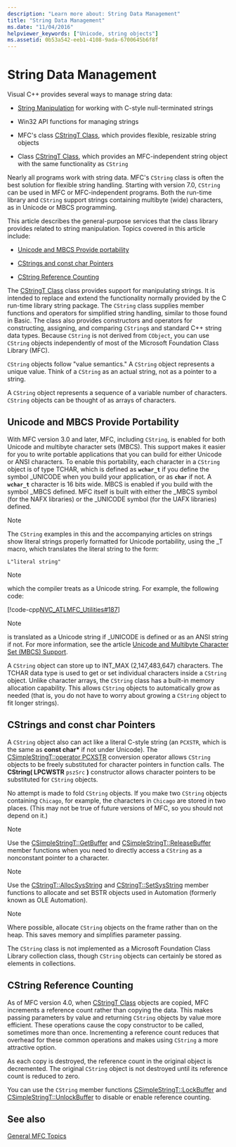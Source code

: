 ```yaml
---
description: "Learn more about: String Data Management"
title: "String Data Management"
ms.date: "11/04/2016"
helpviewer_keywords: ["Unicode, string objects"]
ms.assetid: 0b53a542-eeb1-4108-9ada-6700645b6f8f
---
```

# String Data Management

Visual C++ provides several ways to manage string data:

- [String Manipulation](../c-runtime-library/string-manipulation-crt.md) for working with C-style null-terminated strings

- Win32 API functions for managing strings

- MFC's class [CStringT Class](../atl-mfc-shared/reference/cstringt-class.md), which provides flexible, resizable string objects

- Class [CStringT Class](../atl-mfc-shared/reference/cstringt-class.md), which provides an MFC-independent string object with the same functionality as `CString`

Nearly all programs work with string data. MFC's `CString` class is often the best solution for flexible string handling. Starting with version 7.0, `CString` can be used in MFC or MFC-independent programs. Both the run-time library and `CString` support strings containing multibyte (wide) characters, as in Unicode or MBCS programming.

This article describes the general-purpose services that the class library provides related to string manipulation. Topics covered in this article include:

- [Unicode and MBCS Provide portability](#_core_unicode_and_mbcs_provide_portability)

- [CStrings and const char Pointers](#_core_cstrings_and_const_char_pointers)

- [CString Reference Counting](#_core_cstring_reference_counting)

The [CStringT Class](../atl-mfc-shared/reference/cstringt-class.md) class provides support for manipulating strings. It is intended to replace and extend the functionality normally provided by the C run-time library string package. The `CString` class supplies member functions and operators for simplified string handling, similar to those found in Basic. The class also provides constructors and operators for constructing, assigning, and comparing `CString`s and standard C++ string data types. Because `CString` is not derived from `CObject`, you can use `CString` objects independently of most of the Microsoft Foundation Class Library (MFC).

`CString` objects follow "value semantics." A `CString` object represents a unique value. Think of a `CString` as an actual string, not as a pointer to a string.

A `CString` object represents a sequence of a variable number of characters. `CString` objects can be thought of as arrays of characters.

## <a name="_core_unicode_and_mbcs_provide_portability"></a> Unicode and MBCS Provide Portability

With MFC version 3.0 and later, MFC, including `CString`, is enabled for both Unicode and multibyte character sets (MBCS). This support makes it easier for you to write portable applications that you can build for either Unicode or ANSI characters. To enable this portability, each character in a `CString` object is of type TCHAR, which is defined as **`wchar_t`** if you define the symbol _UNICODE when you build your application, or as **`char`** if not. A **`wchar_t`** character is 16 bits wide. MBCS is enabled if you build with the symbol _MBCS defined. MFC itself is built with either the _MBCS symbol (for the NAFX libraries) or the _UNICODE symbol (for the UAFX libraries) defined.

> [!NOTE]
> The `CString` examples in this and the accompanying articles on strings show literal strings properly formatted for Unicode portability, using the _T macro, which translates the literal string to the form:

`L"literal string"`

> [!NOTE]
> which the compiler treats as a Unicode string. For example, the following code:

[!code-cpp[NVC_ATLMFC_Utilities#187](../atl-mfc-shared/codesnippet/cpp/string-data-management_1.cpp)]

> [!NOTE]
> is translated as a Unicode string if _UNICODE is defined or as an ANSI string if not. For more information, see the article [Unicode and Multibyte Character Set (MBCS) Support](../atl-mfc-shared/unicode-and-multibyte-character-set-mbcs-support.md).

A `CString` object can store up to INT_MAX (2,147,483,647) characters. The TCHAR data type is used to get or set individual characters inside a `CString` object. Unlike character arrays, the `CString` class has a built-in memory allocation capability. This allows `CString` objects to automatically grow as needed (that is, you do not have to worry about growing a `CString` object to fit longer strings).

## <a name="_core_cstrings_and_const_char_pointers"></a> CStrings and const char Pointers

A `CString` object also can act like a literal C-style string (an `PCXSTR`, which is the same as **const char**<strong>\*</strong> if not under Unicode). The [CSimpleStringT::operator PCXSTR](../atl-mfc-shared/reference/csimplestringt-class.md#operator_pcxstr) conversion operator allows `CString` objects to be freely substituted for character pointers in function calls. The **CString( LPCWSTR** `pszSrc` **)** constructor allows character pointers to be substituted for `CString` objects.

No attempt is made to fold `CString` objects. If you make two `CString` objects containing `Chicago`, for example, the characters in `Chicago` are stored in two places. (This may not be true of future versions of MFC, so you should not depend on it.)

> [!NOTE]
> Use the [CSimpleStringT::GetBuffer](../atl-mfc-shared/reference/csimplestringt-class.md#getbuffer) and [CSimpleStringT::ReleaseBuffer](../atl-mfc-shared/reference/csimplestringt-class.md#releasebuffer) member functions when you need to directly access a `CString` as a nonconstant pointer to a character.

> [!NOTE]
> Use the [CStringT::AllocSysString](../atl-mfc-shared/reference/cstringt-class.md#allocsysstring) and [CStringT::SetSysString](../atl-mfc-shared/reference/cstringt-class.md#setsysstring) member functions to allocate and set BSTR objects used in Automation (formerly known as OLE Automation).

> [!NOTE]
> Where possible, allocate `CString` objects on the frame rather than on the heap. This saves memory and simplifies parameter passing.

The `CString` class is not implemented as a Microsoft Foundation Class Library collection class, though `CString` objects can certainly be stored as elements in collections.

## <a name="_core_cstring_reference_counting"></a> CString Reference Counting

As of MFC version 4.0, when [CStringT Class](../atl-mfc-shared/reference/cstringt-class.md) objects are copied, MFC increments a reference count rather than copying the data. This makes passing parameters by value and returning `CString` objects by value more efficient. These operations cause the copy constructor to be called, sometimes more than once. Incrementing a reference count reduces that overhead for these common operations and makes using `CString` a more attractive option.

As each copy is destroyed, the reference count in the original object is decremented. The original `CString` object is not destroyed until its reference count is reduced to zero.

You can use the `CString` member functions [CSimpleStringT::LockBuffer](../atl-mfc-shared/reference/csimplestringt-class.md#lockbuffer) and [CSimpleStringT::UnlockBuffer](../atl-mfc-shared/reference/csimplestringt-class.md#unlockbuffer) to disable or enable reference counting.

## See also

[General MFC Topics](../mfc/general-mfc-topics.md)
